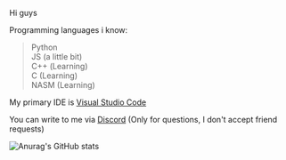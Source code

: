 Hi guys

Programming languages i know:
> Python<br>
> JS (a little bit)<br>
> С++ (Learning)<br>
> C (Learning)<br>
> NASM (Learning)

My primary IDE is [Visual Studio Code](https://github.com/microsoft/vscode)

You can write to me via [Discord](https://discord.com/users/750080996002758740 "fork#4561") (Only for questions, I don't accept friend requests)

![Anurag's GitHub stats](https://github-readme-stats.vercel.app/api?username=tryingcatch&show_icons=true&theme=cobalt&hide_border=true)
